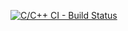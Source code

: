 [![C/C++ CI - Build Status](https://github.com/rkstark98/miniproject/actions/workflows/C_CPP.yml/badge.svg?branch=master)](https://github.com/rkstark98/miniproject/actions/workflows/C_CPP.yml)
